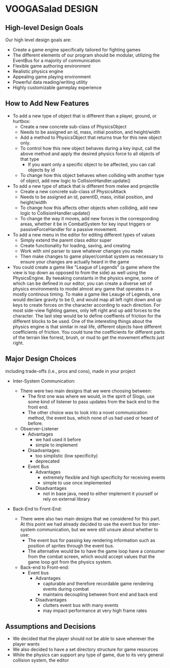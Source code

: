 VOOGASalad DESIGN
====

## High-level Design Goals

Our high level design goals are:
* Create a game engine specifically tailored for fighting games
* The different elements of our program should be modular, utilizing the EventBus for a majority of communication
* Flexible game authoring environment
* Realistic physics engine
* Appealing game playing environment
* Powerful data reading/writing utility
* Highly customizable gameplay experience

## How to Add New Features

* To add a new type of object that is different than a player, ground, or hurtbox:
    * Create a new concrete sub-class of PhysicsObject
    * Needs to be assigned an id, mass, initial position, and height/width
    * Add a method to PhysicsObject that returns true for this new object only. 
    * To control how this new object behaves during a key input, call the above method and apply the desired physics force to all objects of that type
        * If you want only a specific object to be affected, you can call objects by id
    * To change how this object behaves when colliding with another type of object, add new logic to CollisionHandler.update()
* To add a new type of attack that is different from melee and projectile
    * Create a new concrete sub-class of PhysicsAttack
    * Needs to be assigned an id, parentID, mass, initial position, and height/width
    * To change how this affects other objects when colliding, add new logic to CollisionHandler.update()
    * To change the way it moves, add new forces in the corresponding areas, whether it be in CombatSystem for key input triggers or passiveForceHandler for a passive movement.
* To add a new menu in the editor for editing different types of values
    * Simply extend the parent class editor super
    * Create functionality for loading, saving, and creating
    * Work with xml parser to save whatever changes you made
    * Then make changes to game player/combat system as necessary to ensure your changes are actually heard in the game
* You could create a game like "League of Legends" (a game where the view is top down as opposed to from the side) as well using the PhysicsEngine. By tweaking constants in the physics engine, some of which can be defined in our editor, you can create a diverse set of physics environments to model almost any game that operates in a mostly continous timing. To make a game like Leauge of Legends, one would declare gravity to be 0, and would map all left right down and up keys to create forces on the character according to each direction. For most side-view fighting games, only left right and up add forces to the character. The last step would be to define coeffients of friction for the different blocks to be used. One of the interesting things about the physics engine is that similar in real life, different objects have different coefficients of friction. You could tune the coefficients for different parts of the terrain like forrest, brush, or mud to get the movement effects just right. 

## Major Design Choices

including trade-offs (i.e., pros and cons), made in your project

* Inter-System Communication: 
    * There were two main designs that we were choosing between: 
        * The first one was where we would, in the spirit of Slogo, use some kind of listener to pass updates from the back end to the front end. 
        * The other choice was to look into a novel communication method, the event bus, which none of us had used or heard of before.
    * Observer-Listener
        * Advantages
          * we had used it before
          * simple to implement
        * Disadvantages:
          * too simplistic (low specificity)
          * deprecated
      * Event Bus
        * Advantages
          * extremely flexible and high specificity for receiving events
          * simple to use once implemented
        * Disadvantages
          * not in base java, need to either implement it yourself or rely on external library

* Back-End to Front-End: 
    * There were also two main designs that we considered for this part. At this point we had already decided to use the event bus for inter-system communication, but we were still unsure about whether to use:
        * The event bus for passing key rendering information such as position of sprites through the event bus. 
        * The alternative would be to have the game loop have a consumer from the combat screen, which would accept values that the game loop got from the physics system.
    * Back-end to Front-end:
      * Event bus
        * Advantages
          * capturable and therefore recordable game rendering events during combat
          * maintains decoupling between front end and back end
        * Disadvantages
          * clutters event bus with many events
          * may impact performance at very high frame rates

## Assumptions and Decisions

* We decided that the player should not be able to save wherever the player wants
* We also decided to have a set directory structure for game resources
* While the physics can support any type of game, due to its very general collision system, the editor 